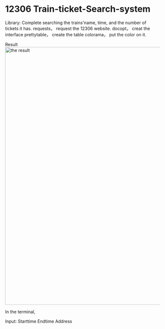 # 12306 Train-ticket-Search-system

Library:
Complete searching the trains'name, time, and the number of tickets it has.
requests， request the 12306 website.
docopt，   creat the interface
prettytable，  create the table
colorama， put the color on it.

Result
<img width="840" alt="the result" src="https://user-images.githubusercontent.com/35820718/35418593-215363b8-0201-11e8-97e0-eab6e1cf9b65.png">

In the terminal,

Input: Starttime Endtime Address 



